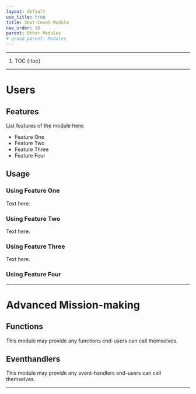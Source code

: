 ```yaml
---
layout: default
use_title: true
title: Shot-Count Module
nav_order: 10
parent: Other Modules
# grand_parent: Modules
---
```


---

1. TOC
{:toc}

---

# Users

## Features

List features of the module here:
- Feature One
- Feature Two
- Feature Three
- Feature Four

## Usage

### Using Feature One

Text here.

### Using Feature Two

Text here.

### Using Feature Three

Text here.

### Using Feature Four

---

# Advanced Mission-making

## Functions
This module may provide any functions end-users can call themselves.

## Eventhandlers
This module may provide any event-handlers end-users can call themselves.

---
